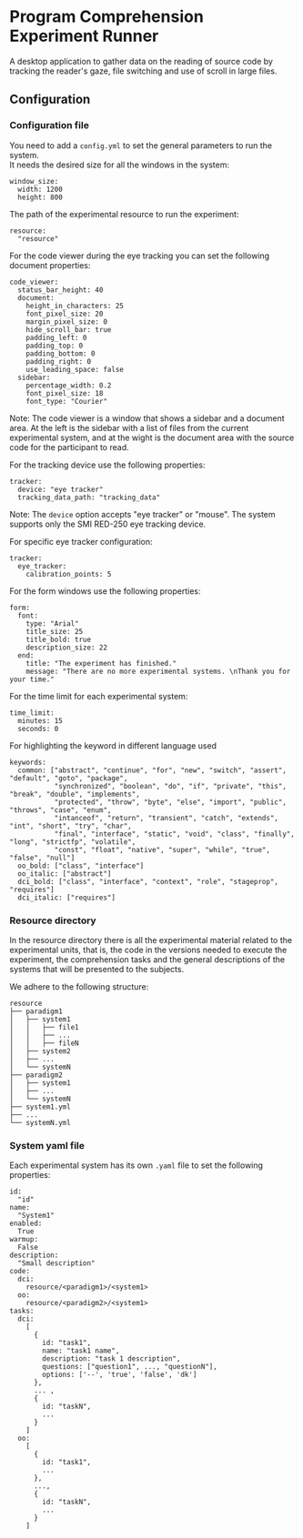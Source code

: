 # Program Comprehension Experiment Runner

A desktop application to gather data on the reading of source code by tracking the reader's gaze, file switching and use of scroll in large files.

## Configuration

### Configuration file

You need to add a `config.yml` to set the general parameters to run the system.  
It needs the desired size for all the windows in the system:

    window_size:
      width: 1200
      height: 800

The path of the experimental resource to run the experiment:

    resource:
      "resource"

For the code viewer during the eye tracking you can set the following document properties:

    code_viewer:
      status_bar_height: 40
      document:
        height_in_characters: 25
        font_pixel_size: 20
        margin_pixel_size: 0
        hide_scroll_bar: true
        padding_left: 0
        padding_top: 0
        padding_bottom: 0
        padding_right: 0
        use_leading_space: false
      sidebar:
        percentage_width: 0.2
        font_pixel_size: 18
        font_type: "Courier"

Note: The code viewer is a window that shows a sidebar and a document area. At the left is the sidebar with a list of files from the current experimental system, and at the wight is the document area with the source code for the participant to read.

For the tracking device use the following properties:

    tracker:
      device: "eye tracker"
      tracking_data_path: "tracking_data"

Note: The `device` option accepts "eye tracker" or "mouse". The system supports only the SMI RED-250 eye tracking device.

For specific eye tracker configuration:

    tracker:
      eye_tracker:
        calibration_points: 5

For the form windows use the following properties:

    form:
      font:
        type: "Arial"
        title_size: 25
        title_bold: true
        description_size: 22
      end:
        title: "The experiment has finished."
        message: "There are no more experimental systems. \nThank you for your time."

For the time limit for each experimental system:

    time_limit:
      minutes: 15
      seconds: 0

For highlighting the keyword in different language used

    keywords:
      common: ["abstract", "continue", "for", "new", "switch", "assert", "default", "goto", "package",
               "synchronized", "boolean", "do", "if", "private", "this", "break", "double", "implements",
               "protected", "throw", "byte", "else", "import", "public", "throws", "case", "enum",
               "intanceof", "return", "transient", "catch", "extends", "int", "short", "try", "char",
               "final", "interface", "static", "void", "class", "finally", "long", "strictfp", "volatile",
               "const", "float", "native", "super", "while", "true", "false", "null"]
      oo_bold: ["class", "interface"]
      oo_italic: ["abstract"]
      dci_bold: ["class", "interface", "context", "role", "stageprop", "requires"]
      dci_italic: ["requires"]


### Resource directory

In the resource directory there is all the experimental material related to the experimental units, that is, the code in the versions needed to execute the experiment, the comprehension tasks and the general descriptions of the systems that will be presented to the subjects.

We adhere to the following structure:

    resource
    ├── paradigm1
    │   ├── system1
    │   │   ├── file1
    │   │   ├── ...
    │   │   ├── fileN
    │   ├── system2
    │   ├── ...
    │   └── systemN
    ├── paradigm2
    │   ├── system1
    │   ├── ...
    │   └── systemN
    ├── system1.yml
    ├── ...
    └── systemN.yml

### System yaml file

Each experimental system has its own `.yaml` file to set the following properties:

    id:
      "id"
    name:
      "System1"
    enabled:
      True
    warmup:
      False
    description:
      "Small description"
    code:
      dci:
        resource/<paradigm1>/<system1>
      oo:
        resource/<paradigm2>/<system1>
    tasks:
      dci:
        [
          {
            id: "task1",
            name: "task1 name",
            description: "task 1 description",
            questions: ["question1", ..., "questionN"],
            options: ['--', 'true', 'false', 'dk']
          },
          ... ,
          {
            id: "taskN",
            ...
          }
        ]
      oo:
        [
          {
            id: "task1",
            ...
          },
          ...,
          {
            id: "taskN",
            ...
          }
        ]
